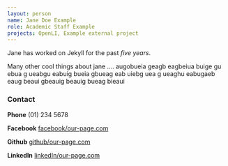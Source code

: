 ```yaml
---
layout: person
name: Jane Doe Example
role: Academic Staff Example
projects: OpenLI, Example external project
---
```

Jane has worked on Jekyll for the past *five years*.

Many other cool things about jane .... augobueia geagb eagbeiua buige
gu ebua g ueabgu eabuig bueia gbueag eab uiebg uea
g ueaghu eabugaeb eaug beaui gbeauig beauig bueag bieaui 

### Contact

**Phone** (01) 234 5678

**Facebook** [facebook/our-page.com](#)

**Github** [github/our-page.com](#)

**LinkedIn** [linkedIn/our-page.com](#)